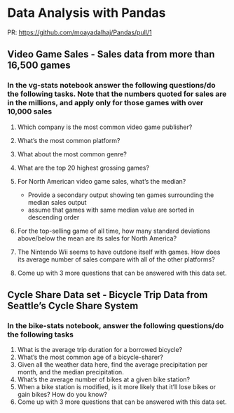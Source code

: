 # Data Analysis with Pandas

PR: https://github.com/moayadalhaj/Pandas/pull/1

## Video Game Sales - Sales data from more than 16,500 games

### In the vg-stats notebook answer the following questions/do the following tasks. Note that the numbers quoted for sales are in the millions, and apply only for those games with over 10,000 sales

1. Which company is the most common video game publisher?
2. What’s the most common platform?
3. What about the most common genre?
4. What are the top 20 highest grossing games?
5. For North American video game sales, what’s the median?
    - Provide a secondary output showing ten games surrounding the median sales output
    - assume that games with same median value are sorted in descending order

6. For the top-selling game of all time, how many standard deviations above/below the mean are its sales for North America?

7. The Nintendo Wii seems to have outdone itself with games. How does its average number of sales compare with all of the other platforms?
8. Come up with 3 more questions that can be answered with this data set.

## Cycle Share Data set - Bicycle Trip Data from Seattle’s Cycle Share System

### In the bike-stats notebook, answer the following questions/do the following tasks

1. What is the average trip duration for a borrowed bicycle?
2. What’s the most common age of a bicycle-sharer?
3. Given all the weather data here, find the average precipitation per month, and the median precipitation.
4. What’s the average number of bikes at a given bike station?
5. When a bike station is modified, is it more likely that it’ll lose bikes or gain bikes? How do you know?
6. Come up with 3 more questions that can be answered with this data set.
